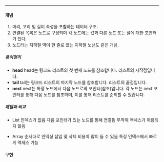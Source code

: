 
---


#### 개념
1. 머리, 꼬리 및 길이 속성을 포함하는 데이터 구조.
2. 연결된 목록은 노드로 구성되며 각 노드에는 값과 다른 노드 또는 널에 대한 포인터가 있다.
3. 노드라는 지하철 역이 한 줄로 있는 지하철 노선도 같은 개념.

##### 용어정리
- **head**
	head는 링크드 리스트의 첫 번째 노드를 참조합니다. 리스트의 시작점입니다.
- **tail**
	tail는 링크드 리스트의 마지막 노드를 참조합니다. 리스트의 끝점입니다.
- **next**
	next는 특정 노드에서 다음 노드로의 포인터(참조)입니다. 
	각 노드는 next 포인터를 통해 다음 노드를 참조하며, 이를 통해 리스트를 순회할 수 있습니다.

##### 배열과 비교
- List
	인덱스가 없음
	다음 포인터가 있는 노드를 통해 연결됨
	무작위 액세스가 허용되지 않음	

- Array
	순서대로 인덱싱
	삽입 및 삭제 비용이 많이 들 수 있음
	특정 인덱스에서 빠르게 액세스 가능


#### 구현

``` JS

```

